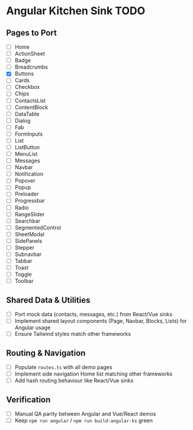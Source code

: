 # Angular Kitchen Sink TODO

## Pages to Port
- [ ] Home
- [ ] ActionSheet
- [ ] Badge
- [ ] Breadcrumbs
- [x] Buttons
- [ ] Cards
- [ ] Checkbox
- [ ] Chips
- [ ] ContactsList
- [ ] ContentBlock
- [ ] DataTable
- [ ] Dialog
- [ ] Fab
- [ ] FormInputs
- [ ] List
- [ ] ListButton
- [ ] MenuList
- [ ] Messages
- [ ] Navbar
- [ ] Notification
- [ ] Popover
- [ ] Popup
- [ ] Preloader
- [ ] Progressbar
- [ ] Radio
- [ ] RangeSlider
- [ ] Searchbar
- [ ] SegmentedControl
- [ ] SheetModal
- [ ] SidePanels
- [ ] Stepper
- [ ] Subnavbar
- [ ] Tabbar
- [ ] Toast
- [ ] Toggle
- [ ] Toolbar

## Shared Data & Utilities
- [ ] Port mock data (contacts, messages, etc.) from React/Vue sinks
- [ ] Implement shared layout components (Page, Navbar, Blocks, Lists) for Angular usage
- [ ] Ensure Tailwind styles match other frameworks

## Routing & Navigation
- [ ] Populate `routes.ts` with all demo pages
- [ ] Implement side navigation Home list matching other frameworks
- [ ] Add hash routing behaviour like React/Vue sinks

## Verification
- [ ] Manual QA parity between Angular and Vue/React demos
- [ ] Keep `npm run angular` / `npm run build-angular-ks` green

